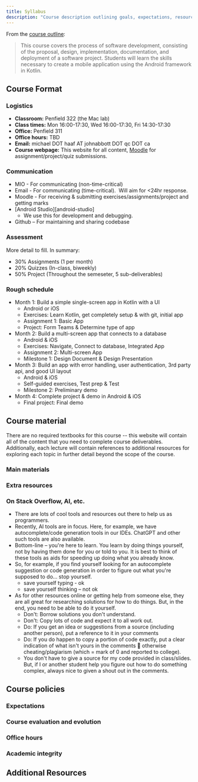 ```yaml
---
title: Syllabus
description: "Course description outlining goals, expectations, resources, and other important information."
---
```


From the [course outline](/about/course-outline): 

> This course covers the process of software development, consisting of the proposal, design, implementation, documentation, and deployment of a software project. Students will learn the skills necessary to create a mobile application using the Android framework in Kotlin.

## Course Format

### Logistics

- **Classroom:** Penfield 322 (the Mac lab)
- **Class times:** Mon 16:00-17:30, Wed 16:00-17:30, Fri 14:30-17:30 
- **Office:** Penfield 311
- **Office hours:** TBD
- **Email:** michael DOT haaf AT johnabbott DOT qc DOT ca
- **Course webpage:** This website for all content, [Moodle](#) for assignment/project/quiz submissions.

### Communication
- MIO - For communicating (non-time-critical)
- Email - For communicating (time-critical).  Will aim for <24hr response.
- Moodle - For receiving & submitting exercises/assignments/project and getting marks
- [Android Studio][android-studio]
  - We use this for development and debugging.
- Github – For maintaining and sharing codebase

### Assessment

More detail to fill. In summary:

- 30% Assignments (1 per month)
- 20% Quizzes (In-class, biweekly)
- 50% Project (Throughout the semeseter, 5 sub-deliverables)

### Rough schedule

- Month 1: Build a simple single-screen app in Kotlin with a UI
  - Android or iOS
  - Exercises: Learn Kotlin, get completely setup & with git, initial app
  - Assignment 1: Basic App
  - Project: Form Teams & Determine type of app
- Month 2: Build a multi-screen app that connects to a database
  - Android & iOS
  - Exercises: Navigate, Connect to database, Integrated App
  - Assignment 2: Multi-screen App
  - Milestone 1: Design Document & Design Presentation
- Month 3: Build an app with error handling, user authentication, 3rd party api, and good UI layout
  - Android & iOS
  - Self-guided exercises, Test prep & Test
  - Milestone 2: Preliminary demo
- Month 4: Complete project & demo in Android & iOS
  - Final project: Final demo

## Course material

There are no required textbooks for this course -- this website will contain all of the content that you need to complete course deliverables. Additionally, each lecture will contain references to additional resources for exploring each topic in further detail beyond the scope of the course.

### Main materials

### Extra resources

### On Stack Overflow, AI, etc.

- There are lots of cool tools and resources out there to help us as programmers.
- Recently, AI tools are in focus. Here, for example, we have autocomplete/code generation tools in our IDEs. ChatGPT and other such tools are also available.
- Bottom-line – you're here to learn. You learn by doing things yourself, not by having them done for you or told to you. It is best to think of these tools as aids for speeding up doing what you already know.
- So, for example, if you find yourself looking for an autocomplete suggestion or code generation in order to figure out what you're supposed to do… stop yourself.
  - save yourself typing - ok
  - save yourself thinking – not ok
- As for other resources online or getting help from someone else, they are all great for researching solutions for how to do things. But, in the end, you need to be able to do it yourself.
  - Don't: Borrow solutions you don't understand.
  - Don't: Copy lots of code and expect it to all work out.
  - Do: If you get an idea or suggestions from a source (including another person), put a reference to it in your comments
  - Do: If you do happen to copy a portion of code exactly, put a clear indication of what isn't yours in the comments  otherwise cheating/plagiarism (which = mark of 0 and reported to college).
  - You don't have to give a source for my code provided in class/slides. But, if I or another student help you figure out how to do something complex, always nice to given a shout out in the comments.

## Course policies

### Expectations

### Course evaluation and evolution

### Office hours

### Academic integrity

## Additional Resources
